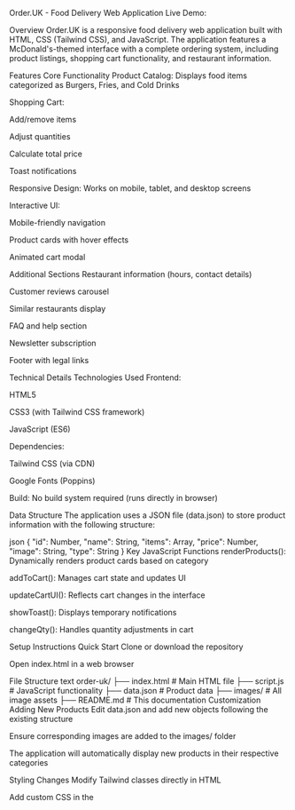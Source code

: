Order.UK - Food Delivery Web Application
Live Demo: 

Overview
Order.UK is a responsive food delivery web application built with HTML, CSS (Tailwind CSS), and JavaScript. The application features a McDonald's-themed interface with a complete ordering system, including product listings, shopping cart functionality, and restaurant information.

Features
Core Functionality
Product Catalog: Displays food items categorized as Burgers, Fries, and Cold Drinks

Shopping Cart:

Add/remove items

Adjust quantities

Calculate total price

Toast notifications

Responsive Design: Works on mobile, tablet, and desktop screens

Interactive UI:

Mobile-friendly navigation

Product cards with hover effects

Animated cart modal

Additional Sections
Restaurant information (hours, contact details)

Customer reviews carousel

Similar restaurants display

FAQ and help section

Newsletter subscription

Footer with legal links

Technical Details
Technologies Used
Frontend:

HTML5

CSS3 (with Tailwind CSS framework)

JavaScript (ES6)

Dependencies:

Tailwind CSS (via CDN)

Google Fonts (Poppins)

Build: No build system required (runs directly in browser)

Data Structure
The application uses a JSON file (data.json) to store product information with the following structure:

json
{
  "id": Number,
  "name": String,
  "items": Array<String>,
  "price": Number,
  "image": String,
  "type": String
}
Key JavaScript Functions
renderProducts(): Dynamically renders product cards based on category

addToCart(): Manages cart state and updates UI

updateCartUI(): Reflects cart changes in the interface

showToast(): Displays temporary notifications

changeQty(): Handles quantity adjustments in cart

Setup Instructions
Quick Start
Clone or download the repository

Open index.html in a web browser

File Structure
text
order-uk/
├── index.html        # Main HTML file
├── script.js         # JavaScript functionality
├── data.json         # Product data
├── images/           # All image assets
├── README.md         # This documentation
Customization
Adding New Products
Edit data.json and add new objects following the existing structure

Ensure corresponding images are added to the images/ folder

The application will automatically display new products in their respective categories

Styling Changes
Modify Tailwind classes directly in HTML

Add custom CSS in the <style> section of index.html

Browser Support
The application should work in all modern browsers including:

Chrome (latest)

Firefox (latest)

Safari (latest)

Edge (latest)

Known Limitations
Cart data is not persisted between page refreshes

No backend integration (purely frontend demonstration)

Image paths are hardcoded and must match exactly

Future Enhancements
Add user authentication

Implement persistent cart using localStorage

Add search functionality

Integrate with a payment gateway

Add more restaurant categories